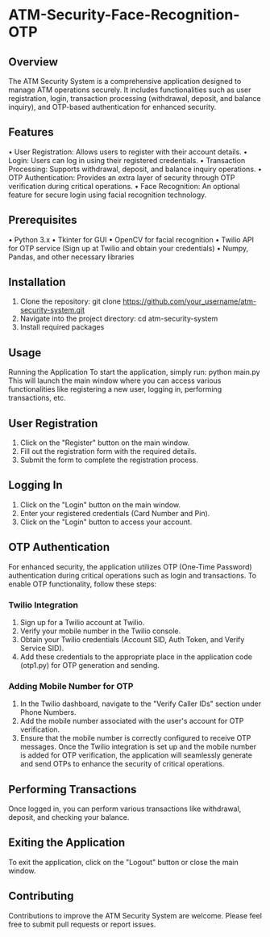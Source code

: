 # ATM-Security-Face-Recognition-OTP

## Overview
The ATM Security System is a comprehensive application designed to manage ATM operations securely. It includes functionalities such as user registration, login, transaction processing (withdrawal, deposit, and balance inquiry), and OTP-based authentication for enhanced security.
## Features
•	User Registration: Allows users to register with their account details.
•	Login: Users can log in using their registered credentials.
•	Transaction Processing: Supports withdrawal, deposit, and balance inquiry operations.
•	OTP Authentication: Provides an extra layer of security through OTP verification during critical operations.
•	Face Recognition: An optional feature for secure login using facial recognition technology.
## Prerequisites
•	Python 3.x
•	Tkinter for GUI
•	OpenCV for facial recognition
•	Twilio API for OTP service (Sign up at Twilio and obtain your credentials)
•	Numpy, Pandas, and other necessary libraries
## Installation
1.	Clone the repository: git clone https://github.com/your_username/atm-security-system.git
2.	Navigate into the project directory: cd atm-security-system
3.	Install required packages
## Usage
Running the Application
To start the application, simply run: python main.py
This will launch the main window where you can access various functionalities like registering a new user, logging in, performing transactions, etc.
## User Registration
1.	Click on the "Register" button on the main window.
2.	Fill out the registration form with the required details.
3.	Submit the form to complete the registration process.
## Logging In
1.	Click on the "Login" button on the main window.
2.	Enter your registered credentials (Card Number and Pin).
3.	Click on the "Login" button to access your account.
## OTP Authentication
For enhanced security, the application utilizes OTP (One-Time Password) authentication during critical operations such as login and transactions. To enable OTP functionality, follow these steps:
### Twilio Integration
1.	Sign up for a Twilio account at Twilio.
2.	Verify your mobile number in the Twilio console.
3.	Obtain your Twilio credentials (Account SID, Auth Token, and Verify Service SID).
4.	Add these credentials to the appropriate place in the application code (otp1.py) for OTP generation and sending.
### Adding Mobile Number for OTP
1.	In the Twilio dashboard, navigate to the "Verify Caller IDs" section under Phone Numbers.
2.	Add the mobile number associated with the user's account for OTP verification.
3.	Ensure that the mobile number is correctly configured to receive OTP messages.
Once the Twilio integration is set up and the mobile number is added for OTP verification, the application will seamlessly generate and send OTPs to enhance the security of critical operations.
## Performing Transactions
Once logged in, you can perform various transactions like withdrawal, deposit, and checking your balance.
## Exiting the Application
To exit the application, click on the "Logout" button or close the main window.
## Contributing
Contributions to improve the ATM Security System are welcome. Please feel free to submit pull requests or report issues.

